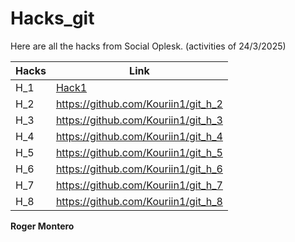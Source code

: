 # Hacks_git


Here are all the hacks from Social Oplesk. (activities of 24/3/2025)

| Hacks | Link |
| ------ | ------ |
| H_1 | [Hack1](https://github.com/Kouriin1/git_h_1) |
| H_2 | https://github.com/Kouriin1/git_h_2 |
| H_3 | https://github.com/Kouriin1/git_h_3 |
| H_4 | https://github.com/Kouriin1/git_h_4 |
| H_5 | https://github.com/Kouriin1/git_h_5 |
| H_6 | https://github.com/Kouriin1/git_h_6 |
| H_7 | https://github.com/Kouriin1/git_h_7 |
| H_8 | https://github.com/Kouriin1/git_h_8 |

**Roger Montero**
